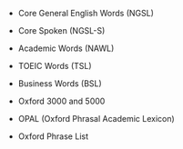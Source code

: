 
- Core General English Words (NGSL)
- Core Spoken (NGSL-S)
- Academic Words (NAWL)
- TOEIC Words (TSL)
- Business Words (BSL)

- Oxford 3000 and 5000
- OPAL (Oxford Phrasal Academic Lexicon)
- Oxford Phrase List
